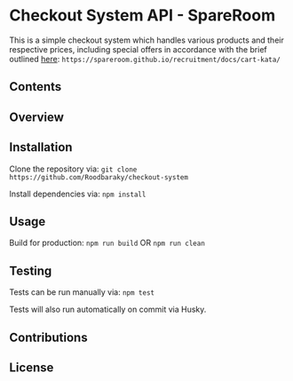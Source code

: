 # Checkout System API - SpareRoom
This is a simple checkout system which handles various products and their respective prices, including special offers in accordance with the brief outlined [here](https://spareroom.github.io/recruitment/docs/cart-kata/):
```https://spareroom.github.io/recruitment/docs/cart-kata/``` 



## Contents



## Overview


## Installation
Clone the repository via:
```git clone https://github.com/Roodbaraky/checkout-system```

Install dependencies via:
```npm install```


## Usage
Build for production:
```npm run build```
OR
```npm run clean```

## Testing
Tests can be run manually via:
```npm test```

Tests will also run automatically on commit via Husky.

## Contributions


## License

